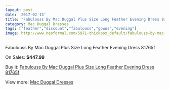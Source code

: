 ```yaml
---
layout: post
date: '2017-02-13'
title: "Fabulouss By Mac Duggal Plus Size Long Feather Evening Dress 81765f"
category: Mac Duggal Dresses
tags: ["feather","discount","fabulouss","gowns","evening"]
image: http://www.neoformal.com/5971-thickbox_default/fabulouss-by-mac-duggal-plus-size-long-feather-evening-dress-81765f.jpg
---
```

Fabulouss By Mac Duggal Plus Size Long Feather Evening Dress 81765f

On Sales: **$447.99**
<a href="https://www.neoformal.com/en/mac-duggal-dresses/2179-fabulouss-by-mac-duggal-plus-size-long-feather-evening-dress-81765f.html"><amp-img layout="responsive" width="600" height="600" src="//www.neoformal.com/5971-thickbox_default/fabulouss-by-mac-duggal-plus-size-long-feather-evening-dress-81765f.jpg" alt="Fabulouss By Mac Duggal Plus Size Long Feather Evening Dress 81765f 0" /></a>
<a href="https://www.neoformal.com/en/mac-duggal-dresses/2179-fabulouss-by-mac-duggal-plus-size-long-feather-evening-dress-81765f.html"><amp-img layout="responsive" width="600" height="600" src="//www.neoformal.com/5972-thickbox_default/fabulouss-by-mac-duggal-plus-size-long-feather-evening-dress-81765f.jpg" alt="Fabulouss By Mac Duggal Plus Size Long Feather Evening Dress 81765f 1" /></a>

Buy it: [Fabulouss By Mac Duggal Plus Size Long Feather Evening Dress 81765f](https://www.neoformal.com/en/mac-duggal-dresses/2179-fabulouss-by-mac-duggal-plus-size-long-feather-evening-dress-81765f.html "Fabulouss By Mac Duggal Plus Size Long Feather Evening Dress 81765f")

View more: [Mac Duggal Dresses](https://www.neoformal.com/en/18-mac-duggal-dresses "Mac Duggal Dresses")